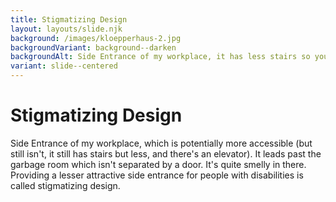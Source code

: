 ```yaml
---
title: Stigmatizing Design
layout: layouts/slide.njk
background: /images/kloepperhaus-2.jpg
backgroundVariant: background--darken
backgroundAlt: Side Entrance of my workplace, it has less stairs so you could apply a ramp, but it leads past the garbage room.
variant: slide--centered
---
```


# Stigmatizing Design

Side Entrance of my workplace, which is potentially more accessible (but still isn't, it still has stairs but less, and there's an elevator).
It leads past the garbage room which isn't separated by a door. It's quite smelly in there. Providing a lesser
attractive side entrance for people with disabilities is called stigmatizing design.
